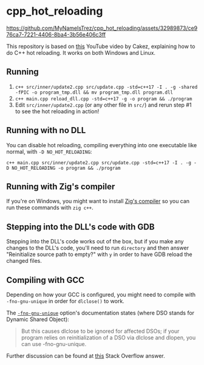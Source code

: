 # cpp_hot_reloading

https://github.com/MyNameIsTrez/cpp_hot_reloading/assets/32989873/ce976ca7-7221-4406-8ba4-3b56e406c3ff

This repository is based on [this](https://www.youtube.com/watch?v=QAeRxfeFAo0) YouTube video by Cakez, explaining how to do C++ hot reloading. It works on both Windows and Linux.

## Running

1. `c++ src/inner/update2.cpp src/update.cpp -std=c++17 -I . -g -shared -fPIC -o program_tmp.dll && mv program_tmp.dll program.dll`
2. `c++ main.cpp reload_dll.cpp -std=c++17 -g -o program && ./program`
3. Edit `src/inner/update2.cpp` (or any other file in `src/`) and rerun step #1 to see the hot reloading in action!

## Running with no DLL

You can disable hot reloading, compiling everything into one executable like normal, with `-D NO_HOT_RELOADING`:

`c++ main.cpp src/inner/update2.cpp src/update.cpp -std=c++17 -I . -g -D NO_HOT_RELOADING -o program && ./program`

## Running with Zig's compiler

If you're on Windows, you might want to install [Zig's compiler](https://ziglang.org/) so you can run these commands with `zig c++`.

## Stepping into the DLL's code with GDB

Stepping into the DLL's code works out of the box, but if you make any changes to the DLL's code, you'll need to run `directory` and then answer "Reinitialize source path to empty?" with `y` in order to have GDB reload the changed files.

## Compiling with GCC

Depending on how your GCC is configured, you might need to compile with `-fno-gnu-unique` in order for `dlclose()` to work.

The [`-fno-gnu-unique`](https://gcc.gnu.org/onlinedocs/gcc-9.1.0/gcc/Code-Gen-Options.html) option's documentation states (where DSO stands for Dynamic Shared Object):

> But this causes dlclose to be ignored for affected DSOs; if your program relies on reinitialization of a DSO via dlclose and dlopen, you can use -fno-gnu-unique.

Further discussion can be found at [this](https://stackoverflow.com/a/51402034/13279557) Stack Overflow answer.